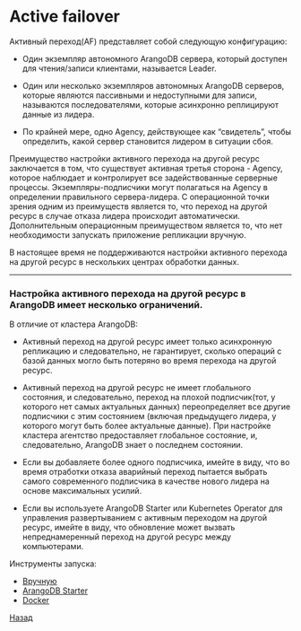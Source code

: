 # Active failover

Активный переход(AF) представляет собой следующую конфигурацию:

- Один экземпляр автономного ArangoDB сервера, который доступен для чтения/записи клиентами, называется Leader.

- Один или несколько экземпляров автономных ArangoDB серверов, которые являются пассивными и недоступными для записи, называются последователями, которые асинхронно реплицируют данные из лидера.

- По крайней мере, одно Agency, действующее как “свидетель”, чтобы определить, какой сервер становится лидером в ситуации сбоя.

Преимущество настройки активного перехода на другой ресурс заключается в том, что существует активная третья сторона - Agency, которое наблюдает и контролирует все задействованные серверные процессы. Экземпляры-подписчики могут полагаться на Agency в определении правильного сервера-лидера. С операционной точки зрения одним из преимуществ является то, что переход на другой ресурс в случае отказа лидера происходит автоматически. Дополнительным операционным преимуществом является то, что нет необходимости запускать приложение репликации вручную.

В настоящее время не поддерживаются настройки активного перехода на другой ресурс в нескольких центрах обработки данных.

--- 

### Настройка активного перехода на другой ресурс в ArangoDB имеет несколько ограничений.

В отличие от кластера ArangoDB:

- Активный переход на другой ресурс имеет только асинхронную репликацию и следовательно, не гарантирует, сколько операций с базой данных могло быть потеряно во время перехода на другой ресурс.

- Активный переход на другой ресурс не имеет глобального состояния, и следовательно, переход на плохой подписчик(тот, у которого нет самых актуальных данных) переопределяет все другие подписчики с этим состоянием (включая предыдущего лидера, у которого могут быть более актуальные данные). При настройке кластера агентство предоставляет глобальное состояние, и, следовательно, ArangoDB знает о последнем состоянии.

- Если вы добавляете более одного подписчика, имейте в виду, что во время отработки отказа аварийный переход пытается выбрать самого современного подписчика в качестве нового лидера на основе максимальных усилий.

- Если вы используете ArangoDB Starter или Kubernetes Operator для управления развертыванием с активным переходом на другой ресурс, имейте в виду, что обновление может вызвать непреднамеренный переход на другой ресурс между компьютерами.

Инструменты запуска:

 - [Вручную](manual.md)
 - [ArangoDB Starter](starter.md)
 - [Docker](docker.md)

 [Назад](../README.md)